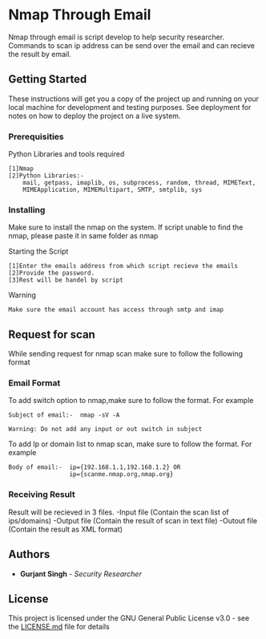 # Nmap Through Email

Nmap through email is script develop to help security researcher. Commands to scan ip address can be send over the email and can recieve the result by email.  

## Getting Started

These instructions will get you a copy of the project up and running on your local machine for development and testing purposes. See deployment for notes on how to deploy the project on a live system.

### Prerequisities

Python Libraries and tools required

```
[1]Nmap
[2]Python Libraries:-
	mail, getpass, imaplib, os, subprocess, random, thread, MIMEText, 
	MIMEApplication, MIMEMultipart, SMTP, smtplib, sys
```

### Installing

Make sure to install the nmap on the system. If script unable to find the nmap, please paste it in same folder as nmap

Starting the Script

```
[1]Enter the emails address from which script recieve the emails
[2]Provide the password.
[3]Rest will be handel by script
```

Warning

```
Make sure the email account has access through smtp and imap
```

## Request for scan

While sending request for nmap scan make sure to follow the following format

### Email Format

To add switch option to nmap,make sure to follow the format. For example
```
Subject of email:-  nmap -sV -A

Warning: Do not add any input or out switch in subject
```

To add Ip or domain list to nmap scan, make sure to follow the format. For example
```
Body of email:-  ip={192.168.1.1,192.168.1.2} OR
				 ip={scanme.nmap.org,nmap.org}
```
### Receiving Result 

Result will be recieved in 3 files. 
-Input file (Contain the scan list of ips/domains)
-Output file (Contain the result of scan in text file)
-Outout file (Contain the result as XML format)

## Authors

* **Gurjant Singh** - *Security Researcher*

## License

This project is licensed under the GNU General Public License v3.0 - see the [LICENSE.md](LICENSE.md) file for details
